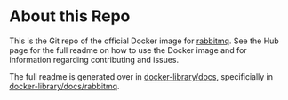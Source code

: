 # About this Repo

This is the Git repo of the official Docker image for [rabbitmq](https://registry.hub.docker.com/_/rabbitmq/). See the
Hub page for the full readme on how to use the Docker image and for information
regarding contributing and issues.

The full readme is generated over in [docker-library/docs](https://github.com/docker-library/docs),
specificially in [docker-library/docs/rabbitmq](https://github.com/docker-library/docs/tree/master/rabbitmq).
